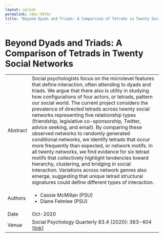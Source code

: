 ```yaml
---
layout: splash
permalink: /doc-5976/
title: "Beyond Dyads and Triads: A Comparison of Tetrads in Twenty Social Networks"
---
```


# Beyond Dyads and Triads: A Comparison of Tetrads in Twenty Social Networks

<table>
    <tbody>
    <tr>
        <td>Abstract</td>
        <td>Social psychologists focus on the microlevel features that define interaction, often attending to dyads and triads. We argue that there also is utility in studying how configurations of four actors, or tetrads, pattern our social world. The current project considers the prevalence of directed tetrads across twenty social networks representing five relationship types (friendship, legislative co-sponsorship, Twitter, advice seeking, and email). By comparing these observed networks to randomly generated conditional networks, we identify tetrads that occur more frequently than expected, or network motifs. In all twenty networks, we find evidence for six tetrad motifs that collectively highlight tendencies toward hierarchy, clustering, and bridging in social interaction. Variations across network genres also emerge, suggesting that unique tetrad structural signatures could define different types of interaction.</td>
    </tr>
    <tr>
        <td>Authors</td>
        <td>
            <ul>
                <li>Cassie McMillan (PSU)</li>
                <li>Diane Felmlee (PSU)</li>
            </ul>
        </td>
    </tr>
    <tr>
        <td>Date</td>
        <td>Oct-2020</td>
    </tr>
    <tr>
        <td>Venue</td>
        <td>Social Psychology Quarterly 83.4 (2020): 383-404 [<a href="https://journals.sagepub.com/doi/10.1177/0190272520944151?icid=int.sj-abstract.citing-articles.1">link</a>]</td>
    </tr>
    </tbody>
</table>
